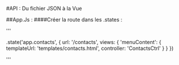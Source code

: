 #API : Du fichier JSON à la Vue

##App.Js : 
####Créer la route dans les .states :

'''

  .state('app.contacts', {
    url: '/contacts',
    views: {
      'menuContent': {
        templateUrl: 'templates/contacts.html',
         controller: 'ContactsCtrl'
      }
    }
  })
 
  '''
